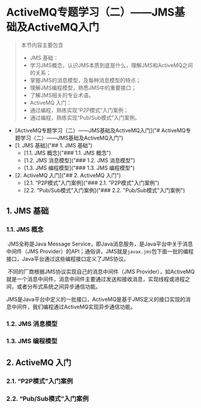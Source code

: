 # ActiveMQ专题学习（二）——JMS基础及ActiveMQ入门

>本节内容主要包含
>
>- JMS 基础：
>  - 学习JMS概念，认识JMS本质到底是什么，理解JMS和ActiveMQ之间的关系；
>  - 掌握JMS的消息模型，及每种消息模型的特点；
>  - 理解JMS编程模型，熟悉JMS中的重要接口；
>  - 了解JMS相关的专业术语。
>- ActiveMQ 入门：
>  - 通过编程，熟练实现“P2P模式”入门案例；
>  - 通过编程，熟练实现“Pub/Sub模式”入门案例。



- [ActiveMQ专题学习（二）——JMS基础及ActiveMQ入门]("# ActiveMQ专题学习（二）——JMS基础及ActiveMQ入门")
- [1.	JMS 基础]("## 1.	JMS 基础")
  - [1.1.	JMS 概念]("### 1.1.	JMS 概念")
  - [1.2.	JMS 消息模型]("### 1.2.	JMS 消息模型")
  - [1.3.	JMS 编程模型]("### 1.3.	JMS 编程模型")
- [2.	ActiveMQ 入门]("## 2.	ActiveMQ 入门")
  - [2.1.	“P2P模式”入门案例]("### 2.1.	"P2P模式"入门案例")
  - [2.2.	“Pub/Sub模式”入门案例]("### 2.2.	"Pub/Sub模式"入门案例")



## 1.	JMS 基础

### 1.1.	JMS 概念

​		JMS全称是Java Message Service，即Java消息服务，是Java平台中关于消息中间件（JMS Provider）的API；通俗讲，JMS就是`javax.jms`包下面一批的编程接口，Java平台通过这些编程接口定义了JMS协议。

​		不同的厂商根据JMS协议实现自己的消息中间件（JMS Provider），如ActiveMQ就是一个消息中间件，消息中间件主要通过发送和接收消息，实现线程或进程之间，或者分布式系统之间异步通信功能。

​		JMS是Java平台中定义的一批接口，ActiveMQ是基于JMS定义的接口实现的消息中间件，我们编程通过ActiveMQ实现异步通信功能。



### 1.2.	JMS 消息模型





### 1.3.	JMS 编程模型







## 2.	ActiveMQ 入门

### 2.1.	“P2P模式”入门案例





### 2.2.	“Pub/Sub模式”入门案例


















